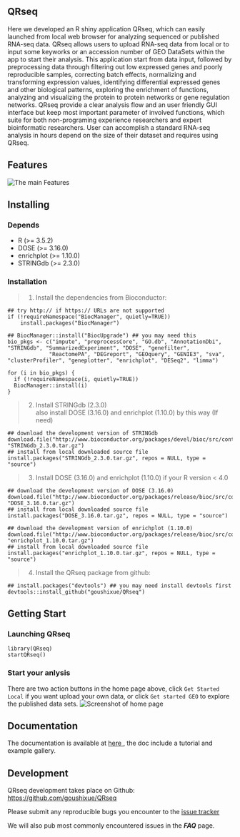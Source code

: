 ## QRseq
Here we developed an R shiny application QRseq, which can easily launched from local web browser for analyzing sequenced or published RNA-seq data. QRseq allows users to upload RNA-seq data from local or to input some keyworks or an accession number of GEO DataSets within the app to start their analysis. This application start from data input, followed by preprocessing data through filtering out low expressed genes and poorly reproducible samples, correcting batch effects, normalizing and transforming expression values, identifying differential expressed genes and other biological patterns, exploring the enrichment of functions, analyzing and visualizing the protein to protein networks or gene regulation networks. QRseq provide a clear analysis flow and an user friendly GUI interface but keep most important parameter of involved functions, which suite for both non-programing experience researchers and expert bioinformatic researchers. User can accomplish a standard RNA-seq analysis in hours depend on the size of their dataset and requires using QRseq.

## Features
![The main Features](https://github.com/goushixue/QRseq/blob/main/inst/shiny/myApp/www/images/workflow.tiff)

## Installing

### Depends
- R (>= 3.5.2)
- DOSE (>= 3.16.0)
- enrichplot (>= 1.10.0)
- STRINGdb (>= 2.3.0)

### Installation
>1. Install the dependencies from Bioconductor:
```
## try http:// if https:// URLs are not supported
if (!requireNamespace("BiocManager", quietly=TRUE))
    install.packages("BiocManager")
    
## BiocManager::install("BiocUpgrade") ## you may need this
bio_pkgs <- c("impute", "preprocessCore", "GO.db", "AnnotationDbi", "STRINGdb", "SummarizedExperiment", "DOSE", "genefilter", 
             "ReactomePA", "DEGreport", "GEOquery", "GENIE3", "sva", "clusterProfiler", "geneplotter", "enrichplot", "DESeq2", "limma")
             
for (i in bio_pkgs) {
  if (!requireNamespace(i, quietly=TRUE))
  BiocManager::install(i)
}
```
>2. Install STRINGdb (2.3.0) \
>   also install DOSE (3.16.0) and enrichplot (1.10.0) by this way (If need)
```
## download the development version of STRINGdb 
download.file("http://www.bioconductor.org/packages/devel/bioc/src/contrib/STRINGdb_2.3.0.tar.gz", "STRINGdb_2.3.0.tar.gz")
## install from local downloaded source file
install.packages("STRINGdb_2.3.0.tar.gz", repos = NULL, type = "source")
```
>3. Install DOSE (3.16.0) and enrichplot (1.10.0) if your R version < 4.0
```
## download the development version of DOSE (3.16.0) 
download.file("http://www.bioconductor.org/packages/release/bioc/src/contrib/DOSE_3.16.0.tar.gz", "DOSE_3.16.0.tar.gz")
## install from local downloaded source file
install.packages("DOSE_3.16.0.tar.gz", repos = NULL, type = "source")

## download the development version of enrichplot (1.10.0)
download.file("http://www.bioconductor.org/packages/release/bioc/src/contrib/enrichplot_1.10.0.tar.gz", "enrichplot_1.10.0.tar.gz")
## install from local downloaded source file
install.packages("enrichplot_1.10.0.tar.gz", repos = NULL, type = "source")
```
>4. Install the QRseq package from github:
```
## install.packages("devtools") ## you may need install devtools first
devtools::install_github("goushixue/QRseq")
```
## Getting Start

### Launching QRseq
```
library(QRseq)
startQRseq()
```
### Start your anlysis
There are two action buttons in the home page above, click `Get Started Local` if you want upload your own data, or click `Get started GEO` to explore the published data sets.
![Screenshot of home page](https://github.com/goushixue/QRseq/blob/main/inst/shiny/myApp/www/images/get-start-button.jpeg)

## Documentation
The documentation is available at <a href="https://github.com/goushixue/QRseq" target="_blank"> here </a>, the doc include a tutorial and example gallery.

## Development

QRseq development takes place on Github: <a href="https://github.com/goushixue/QRseq" target="_blank">https://github.com/goushixue/QRseq</a>

Please submit any reproducible bugs you encounter to the <a href="https://github.com/goushixue/QRseq/issues" target="_blank">issue tracker</a>

We will also pub most commonly encountered issues in the ***FAQ*** page.
